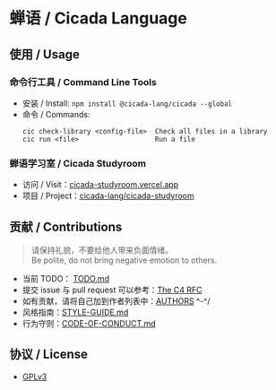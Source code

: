 # 蝉语 / Cicada Language

## 使用 / Usage

### 命令行工具 / Command Line Tools

- 安装 / Install: `npm install @cicada-lang/cicada --global`
- 命令 / Commands:
  ```
  cic check-library <config-file>  Check all files in a library
  cic run <file>                   Run a file
  ```

### 蝉语学习室 / Cicada Studyroom

- 访问 / Visit：[cicada-studyroom.vercel.app](https://cicada-studyroom.vercel.app)
- 项目 / Project：[cicada-lang/cicada-studyroom](https://github.com/cicada-lang/cicada-studyroom)

## 贡献 / Contributions

> 请保持礼貌，不要给他人带来负面情绪。<br>
> Be polite, do not bring negative emotion to others.

- 当前 TODO： [TODO.md](TODO.md)
- 提交 issue 与 pull request 可以参考：[The C4 RFC](https://rfc.zeromq.org/spec:42/C4)
- 如有贡献，请将自己加到作者列表中：[AUTHORS](AUTHORS) ^-^/
- 风格指南：[STYLE-GUIDE.md](STYLE-GUIDE.md)
- 行为守则：[CODE-OF-CONDUCT.md](CODE-OF-CONDUCT.md)

## 协议 / License

- [GPLv3](LICENSE)
